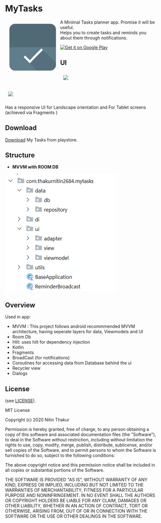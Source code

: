 # MyTasks
<img src="/ss/icon.png" align="left"
width="160" hspace="10" vspace="10">

A Minimal Tasks planner app. Promise it will be useful.<br> 
Helps you to create tasks and reminds you <br>
about them through notifications.

<p align="left">
<a href="https://play.google.com/store/apps/details?id=com.thakurnitin2684.mytasks">
    <img alt="Get it on Google Play"
        height="80"
        src="https://play.google.com/intl/en_us/badges/images/generic/en_badge_web_generic.png" />
</a>  
</p>

## UI

<img src="/ss/gif1.gif" 
width="200" hspace="10" vspace="10">

<img src="/ss/gif2.gif"  
width="500" hspace="10" vspace="10">

Has a responsive UI for Landscape orientation and For Tablet screens (achieved via Fragments )

## Download

[Download](https://play.google.com/store/apps/details?id=com.thakurnitin2684.mytasks) My Tasks from playstore.

## Structure
 - <strong> MVVM with ROOM DB </strong>
<img src="/ss/structure_mt.PNG" >

## Overview
  Used in app:
  - MVVM : This project follows android recommmended MVVM architecture, having seperate layers for data, Viewmodels and UI
  - Room Db
  - Hilt: uses hilt for dependency injection
  - Kotlin
  - Fragments 
  - BroadCast (for notifications)
  - Coroutines for accessing data from Database behind the ui
  - Recycler view
  - Dialogs

## License

(see [LICENSE](LICENSE)).

MIT License

Copyright (c) 2020 Nitin Thakur

Permission is hereby granted, free of charge, to any person obtaining a copy
of this software and associated documentation files (the "Software"), to deal
in the Software without restriction, including without limitation the rights
to use, copy, modify, merge, publish, distribute, sublicense, and/or sell
copies of the Software, and to permit persons to whom the Software is
furnished to do so, subject to the following conditions:

The above copyright notice and this permission notice shall be included in all
copies or substantial portions of the Software.

THE SOFTWARE IS PROVIDED "AS IS", WITHOUT WARRANTY OF ANY KIND, EXPRESS OR
IMPLIED, INCLUDING BUT NOT LIMITED TO THE WARRANTIES OF MERCHANTABILITY,
FITNESS FOR A PARTICULAR PURPOSE AND NONINFRINGEMENT. IN NO EVENT SHALL THE
AUTHORS OR COPYRIGHT HOLDERS BE LIABLE FOR ANY CLAIM, DAMAGES OR OTHER
LIABILITY, WHETHER IN AN ACTION OF CONTRACT, TORT OR OTHERWISE, ARISING FROM,
OUT OF OR IN CONNECTION WITH THE SOFTWARE OR THE USE OR OTHER DEALINGS IN THE
SOFTWARE.

